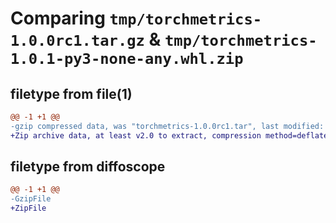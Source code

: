 # Comparing `tmp/torchmetrics-1.0.0rc1.tar.gz` & `tmp/torchmetrics-1.0.1-py3-none-any.whl.zip`

## filetype from file(1)

```diff
@@ -1 +1 @@
-gzip compressed data, was "torchmetrics-1.0.0rc1.tar", last modified: Thu Jun 29 07:21:23 2023, max compression
+Zip archive data, at least v2.0 to extract, compression method=deflate
```

## filetype from diffoscope

```diff
@@ -1 +1 @@
-GzipFile
+ZipFile
```

